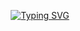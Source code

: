 
<p align="center">
<a href="https://git.io/typing-svg"><img src="https://readme-typing-svg.demolab.com?font=Cooper+Black&size=20&duration=5007&pause=1000&color=08A045&random=false&center=true&width=435&lines=Hi+there,+I+am+Devindi+Peiris😄;Undergraduate+at+University+of+Moratuwa;Front-end+Developer;+Active+Learner;+Tech+enthusiast" alt="Typing SVG" /></a>
</p>

  


<!--
**DevindiPeiris/DevindiPeiris** is a ✨ _special_ ✨ repository because its `README.md` (this file) appears on your GitHub profile.

Here are some ideas to get you started:

- 🔭 I’m currently working on ...
- 🌱 I’m currently learning ...
- 👯 I’m looking to collaborate on ...
- 🤔 I’m looking for help with ...
- 💬 Ask me about ...
- 📫 How to reach me: ...
- 😄 Pronouns: ...
- ⚡ Fun fact: ...
-->
